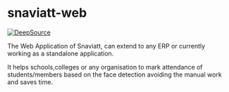 # snaviatt-web
[![DeepSource](https://deepsource.io/gh/snaviatt/snaviatt-web.svg/?label=active+issues&show_trend=true)](https://deepsource.io/gh/snaviatt/snaviatt-web/?ref=repository-badge)

The Web Application of Snaviatt, can extend to any ERP or currently working as a standalone application.

It helps schools,colleges or any organisation to mark attendance of students/members based on the face detection avoiding the manual work and saves time.
